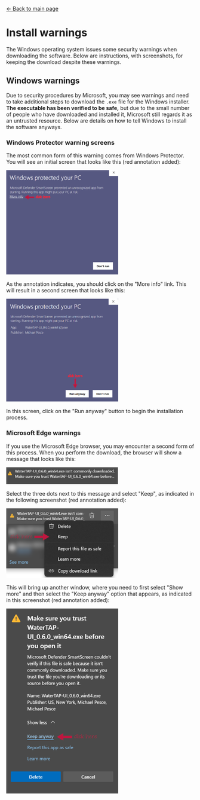 <a href="{% link index.md %}">&larr; Back to main page</a>

# Install warnings

The Windows operating system issues some security warnings when downloading the software.
Below are instructions, with screenshots, for keeping the download despite these warnings.

## Windows warnings

Due to security procedures by Microsoft, you may see warnings and need to take additional steps to download the `.exe` file for the Windows installer.
**The executable has been verified to be safe,** but due to the small number of people who have downloaded and installed it, Microsoft still regards it as an untrusted resource. Below are details on how to tell Windows to install the software anyways.

### Windows Protector warning screens

The most common form of this warning comes from Windows Protector. You will see an initial screen that looks like this (red annotation added):

<img width="300px" src="assets/img/windows-protect-1.webp" alt="Windows Protector window 1">

As the annotation indicates, you should click on the "More info" link. This will result in a second screen that looks like this:

<img width="300px" src="assets/img/windows-protect-2.webp" alt="Windows Protector window 2">

In this screen, click on the "Run anyway" button to begin the installation process.

### Microsoft Edge warnings

If you use the Microsoft Edge browser, you may encounter a second form of this process.
When you perform the download, the browser will show a message that looks like this:

<img width="300px" src="assets/img/windows-edge-1.webp" alt="Windows Edge browser 1">

Select the three dots next to this message and select "Keep", as indicated in the following screenshot (red annotation added):

<img width="300px" src="assets/img/windows-edge-2.webp" alt="Windows Edge browser 2">

This will bring up another window, where you need to first select "Show more" and then select the "Keep anyway" option that appears, as indicated in this screenshot (red annotation added):

<img width="300px" src="assets/img/windows-edge-3.webp" alt="Windows Edge browser 3">
